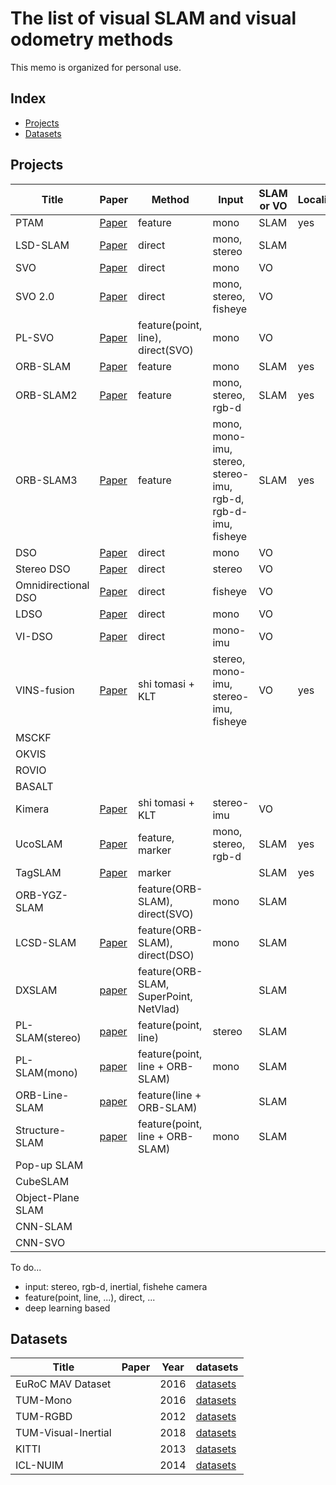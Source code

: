 # The list of visual SLAM and visual odometry methods

This memo is organized for personal use.

## Index
* [Projects](#projects)
* [Datasets](#datasets)

## Projects

| Title | Paper | Method | Input | SLAM or VO | Localization | Loop close | Year | Source Code |
|-|-|-|-|-|-|-|-|-|
| PTAM | [Paper](https://ieeexplore.ieee.org/document/4538852) | feature | mono | SLAM | yes | | 2007 | [github](https://github.com/Oxford-PTAM/PTAM-GPL) |
| LSD-SLAM | [Paper](https://link.springer.com/chapter/10.1007/978-3-319-10605-2_54) | direct | mono, stereo | SLAM | | yes | 2013 | [github](https://github.com/tum-vision/lsd_slam) |
| SVO | [Paper](https://ieeexplore.ieee.org/document/6906584) | direct | mono | VO | | | 2014 | [github](https://github.com/uzh-rpg/rpg_svo) |
| SVO 2.0 | [Paper](https://ieeexplore.ieee.org/document/7782863) | direct | mono, stereo, fisheye | VO | | | 2016 | [github](https://github.com/symao/svo2) |
| PL-SVO | [Paper](https://ieeexplore.ieee.org/document/7759620) | feature(point, line), direct(SVO) | mono | VO | | | 2016 | [github](https://github.com/rubengooj/pl-svo) |
| ORB-SLAM | [Paper](https://ieeexplore.ieee.org/document/7219438) | feature | mono | SLAM | yes | yes | 2015 | [github](https://github.com/raulmur/ORB_SLAM) |
| ORB-SLAM2 | [Paper](https://ieeexplore.ieee.org/document/7946260) | feature | mono, stereo, rgb-d | SLAM | yes | yes | 2017 | [github](https://github.com/raulmur/ORB_SLAM2) |
| ORB-SLAM3 | [Paper](https://arxiv.org/abs/2007.11898) | feature | mono, mono-imu, stereo, stereo-imu, rgb-d, rgb-d-imu, fisheye | SLAM | yes | yes | 2020 | [github](https://github.com/UZ-SLAMLab/ORB_SLAM3) |
| DSO | [Paper](https://ieeexplore.ieee.org/document/7898369) | direct | mono | VO | | | 2017 | [github](https://github.com/JakobEngel/dso) |
| Stereo DSO | [Paper](https://arxiv.org/abs/1708.07878) | direct | stereo | VO | | | 2017 | |
| Omnidirectional DSO | [Paper]() | direct | fisheye | VO | | | 2018 | [github]() |
| LDSO | [Paper](https://arxiv.org/abs/1808.01111) | direct | mono | VO | | yes | 2018 | [github](https://github.com/tum-vision/LDSO) |
| VI-DSO | [Paper](https://arxiv.org/abs/1804.05625) | direct | mono-imu | VO | | | 2018 | |
| VINS-fusion | [Paper](https://ieeexplore.ieee.org/document/8421746) | shi tomasi + KLT | stereo, mono-imu, stereo-imu, fisheye | VO | yes | yes | 2018 | [github](https://github.com/HKUST-Aerial-Robotics/VINS-Fusion) |
| MSCKF |
| OKVIS |
| ROVIO |
| BASALT |
| Kimera | [Paper](https://arxiv.org/abs/1910.02490) | shi tomasi + KLT | stereo-imu | VO | | yes | 2020 | [github](https://github.com/MIT-SPARK/Kimera) |
| UcoSLAM | [Paper](https://arxiv.org/abs/1902.03729) | feature, marker | mono, stereo, rgb-d | SLAM | yes | yes | 2019 | [website](http://ucoslam.com/) |
| TagSLAM | [Paper](https://arxiv.org/abs/1910.00679) | marker | | SLAM | yes | yes | 2019 | [github](https://github.com/berndpfrommer/tagslam) |
| ORB-YGZ-SLAM | | feature(ORB-SLAM), direct(SVO) | mono | SLAM | | yes | | [github](https://github.com/gaoxiang12/ORB-YGZ-SLAM) |
| LCSD-SLAM | [Paper](https://arxiv.org/abs/1807.10073) | feature(ORB-SLAM), direct(DSO) | mono | SLAM | | yes | 2018 | [github](https://github.com/sunghoon031/LCSD_SLAM) |
| DXSLAM | [paper](https://arxiv.org/abs/2008.05416) | feature(ORB-SLAM, SuperPoint, NetVlad) | | SLAM | | | 2020 | [github](https://github.com/ivipsourcecode/dxslam) |
| PL-SLAM(stereo) | [paper](https://ieeexplore.ieee.org/abstract/document/8680013) | feature(point, line) | stereo | SLAM | | yes | 2019 | [github](https://github.com/rubengooj/pl-slam) |
| PL-SLAM(mono) | [paper](https://ieeexplore.ieee.org/document/7989522) | feature(point, line + ORB-SLAM) | mono | SLAM | | | 2017 | [not official](https://github.com/HarborC/PL-SLAM) |
| ORB-Line-SLAM | [paper](https://arxiv.org/abs/1708.03275) | feature(line + ORB-SLAM) | | SLAM | | | 2018 | [github](https://github.com/shidahe/semidense-lines) |
| Structure-SLAM | [paper](https://arxiv.org/abs/2008.01963) | feature(point, line + ORB-SLAM) | mono | SLAM | | yes | 2020 | [github](https://github.com/yanyan-li/Structure-SLAM-PointLine) |
| Pop-up SLAM |
| CubeSLAM |
| Object-Plane SLAM |
| CNN-SLAM |
| CNN-SVO |

To do...
- input: stereo, rgb-d, inertial, fishehe camera
- feature(point, line, ...), direct, ...
- deep learning based

## Datasets
| Title | Paper | Year | datasets |
|-|-|-|-|
| EuRoC MAV Dataset | | 2016 | [datasets](https://projects.asl.ethz.ch/datasets/doku.php?id=kmavvisualinertialdatasets) |
| TUM-Mono | | 2016 | [datasets](https://vision.in.tum.de/data/datasets/mono-dataset) |
| TUM-RGBD | | 2012 | [datasets](https://vision.in.tum.de/data/datasets/rgbd-dataset) |
| TUM-Visual-Inertial | | 2018 | [datasets](https://vision.in.tum.de/data/datasets/visual-inertial-dataset) |
| KITTI | | 2013 | [datasets](http://www.cvlibs.net/datasets/kitti/index.php) |
| ICL-NUIM | | 2014 | [datasets](https://www.doc.ic.ac.uk/~ahanda/VaFRIC/iclnuim.html) |
